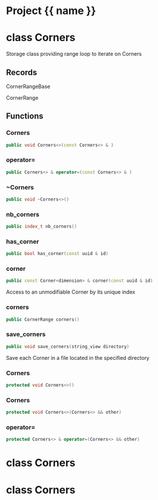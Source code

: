 <script setup>
import {useRoute} from 'vitepress'
const {path} = useRoute()
const tokens = path.split('/')
const words = tokens[2].split('-');
for (let i = 0; i < words.length; i++) {
    words[i] = words[i].charAt(0).toUpperCase() + words[i].slice(1);
    words[i] = words[i].replace('geode', 'Geode')
}
const name = words.join('-');
</script>
# Project {{ name }}

# class Corners


 Storage class providing range loop to iterate on Corners



## Records

CornerRangeBase

CornerRange



## Functions

### Corners

```cpp
public void Corners<>(const Corners<> & )
```


### operator=

```cpp
public Corners<> & operator=(const Corners<> & )
```


### ~Corners

```cpp
public void ~Corners<>()
```


### nb_corners

```cpp
public index_t nb_corners()
```


### has_corner

```cpp
public bool has_corner(const uuid & id)
```


### corner

```cpp
public const Corner<dimension> & corner(const uuid & id)
```


 Access to an unmodifiable Corner by its unique index

### corners

```cpp
public CornerRange corners()
```


### save_corners

```cpp
public void save_corners(string_view directory)
```


 Save each Corner in a file located in the specified directory

### Corners

```cpp
protected void Corners<>()
```


### Corners

```cpp
protected void Corners<>(Corners<> && other)
```


### operator=

```cpp
protected Corners<> & operator=(Corners<> && other)
```




# class Corners


# class Corners


